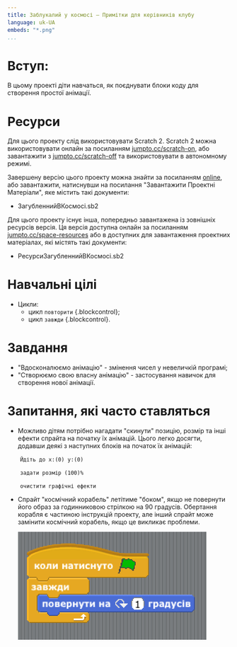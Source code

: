 ```yaml
---
title: Заблукалий у космосі — Примітки для керівників клубу
language: uk-UA
embeds: "*.png"
...
```


# Вступ:

В цьому проекті діти навчаться, як поєднувати блоки коду для створення простої анімації.

# Ресурси

Для цього проекту слід використовувати Scratch 2. Scratch 2 можна використовувати онлайн за посиланням [jumpto.cc/scratch-on](http://jumpto.cc/scratch-on), або завантажити з [jumpto.cc/scratch-off](http://jumpto.cc/scratch-off) та використовувати в автономному режимі.

Завершену версію цього проекту можна знайти за посиланням [online](http://scratch.mit.edu/projects/26818098/#editor), або завантажити, натиснувши на посилання "Завантажити Проектні Матеріали", яке містить такі документи:

+ ЗагубленнийВКосмосі.sb2

Для цього проекту існує інша, попередньо завантажена із зовнішніх ресурсів версія. Ця версія доступна онлайн за посиланням [jumpto.cc/space-resources](http://jumpto.cc/space-resources) або в доступних для завантаження проектних матеріалах, які містять такі документи:

+ РесурсиЗагубленнийВКосмосі.sb2 

# Навчальні цілі

+ Цикли: 
    + цикл `повторити` {.blockcontrol};
    + цикл `завжди` {.blockcontrol}.

# Завдання

+ "Вдосконалюємо анімацію" - змінення чисел у невеличкій програмі;
+ "Створюємо свою власну анімацію" - застосування навичок для створення нової анімації.

# Запитання, які часто ставляться

+ Можливо дітям потрібно нагадати "скинути" позицію, розмір та інші ефекти спрайта на початку їх анімацій. Цього легко досягти, додавши деякі з наступних блоків на початок їх анімацій:

```blocks
    Йдіть до x:(0) y:(0)
```

```blocks
    задати розмір (100)%
```

```blocks
    очистити графічні ефекти
```

+ Спрайт "космічний корабель" летітиме "боком", якщо не повернути його образ за годинниковою стрілкою на 90 градусів. Обертання корабля є частиною інструкцій проекту, але інший спрайт може замінити космічний корабель, якщо це викликає проблеми.
    
    ![скріншот](space-rotate.png)